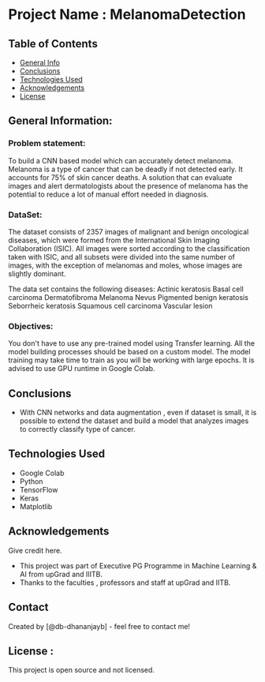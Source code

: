 # Project Name : MelanomaDetection


## Table of Contents
* [General Info](#general-information)
* [Conclusions](#conclusions)
* [Technologies Used](#technologies-used)
* [Acknowledgements](#acknowledgements)
* [License](#license)
  

<!-- You can include any other section that is pertinent to your problem -->

## General Information:
### Problem statement: 
To build a CNN based model which can accurately detect melanoma. Melanoma is a type of cancer that can be deadly if not detected early. It accounts for 75% of skin cancer deaths. A solution that can evaluate images and alert dermatologists about the presence of melanoma has the potential to reduce a lot of manual effort needed in diagnosis.

### DataSet:
The dataset consists of 2357 images of malignant and benign oncological diseases, which were formed from the International Skin Imaging Collaboration (ISIC). All images were sorted according to the classification taken with ISIC, and all subsets were divided into the same number of images, with the exception of melanomas and moles, whose images are slightly dominant.

The data set contains the following diseases:
Actinic keratosis
Basal cell carcinoma
Dermatofibroma
Melanoma
Nevus
Pigmented benign keratosis
Seborrheic keratosis
Squamous cell carcinoma
Vascular lesion

### Objectives:
You don't have to use any pre-trained model using Transfer learning. All the model building processes should be based on a custom model.
The model training may take time to train as you will be working with large epochs. It is advised to use GPU runtime in Google Colab.



<!-- You don't have to answer all the questions - just the ones relevant to your project. -->

## Conclusions
- With CNN networks and data augmentation , even if dataset is small, it is possible to extend the dataset and build a model that analyzes images to correctly classify type of cancer.


<!-- You don't have to answer all the questions - just the ones relevant to your project. -->


## Technologies Used
- Google Colab
- Python
- TensorFlow 
- Keras
- Matplotlib


## Acknowledgements
Give credit here.
- This project was part of Executive PG Programme in Machine Learning & AI from  upGrad and IIITB.
- Thanks to the faculties , professors and staff at upGrad and IITB.



## Contact
Created by [@db-dhananjayb] - feel free to contact me!

## License :
This project is open source and not licensed.



